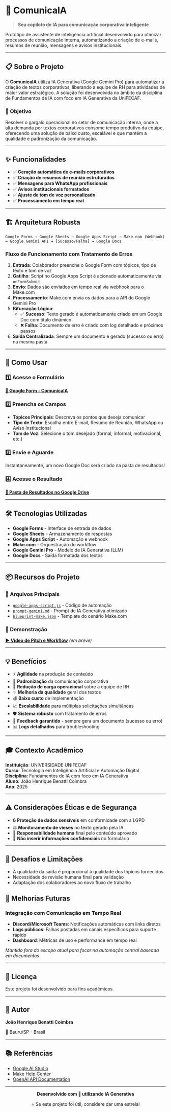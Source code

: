 # 🤖 ComunicaIA

> **Seu copiloto de IA para comunicação corporativa inteligente**

Protótipo de assistente de inteligência artificial desenvolvido para otimizar processos de comunicação interna, automatizando a criação de e-mails, resumos de reunião, mensagens e avisos institucionais.

---

## 📋 Sobre o Projeto

O **ComunicaIA** utiliza IA Generativa (Google Gemini Pro) para automatizar a criação de textos corporativos, liberando a equipe de RH para atividades de maior valor estratégico. A solução foi desenvolvida no âmbito da disciplina de Fundamentos de IA com foco em IA Generativa da UniFECAF.

### 🎯 Objetivo

Resolver o gargalo operacional no setor de comunicação interna, onde a alta demanda por textos corporativos consome tempo produtivo da equipe, oferecendo uma solução de baixo custo, escalável e que mantém a qualidade e padronização da comunicação.

---

## ✨ Funcionalidades

- ✅ **Geração automática de e-mails corporativos**
- ✅ **Criação de resumos de reunião estruturados**
- ✅ **Mensagens para WhatsApp profissionais**
- ✅ **Avisos institucionais formatados**
- ✅ **Ajuste de tom de voz personalizado**
- ✅ **Processamento em tempo real**

---

## 🏗️ Arquitetura Robusta

```
Google Forms → Google Sheets → Google Apps Script → Make.com (Webhook) → Google Gemini API → [Sucesso/Falha] → Google Docs
```

### Fluxo de Funcionamento com Tratamento de Erros

1. **Entrada**: Colaborador preenche o Google Form com tópicos, tipo de texto e tom de voz
2. **Gatilho**: Script no Google Apps Script é acionado automaticamente via `onFormSubmit`
3. **Envio**: Dados são enviados em tempo real via webhook para o Make.com
4. **Processamento**: Make.com envia os dados para a API do Google Gemini Pro
5. **Bifurcação Lógica**:
   - ✅ **Sucesso**: Texto gerado é automaticamente criado em um Google Doc com título dinâmico
   - ❌ **Falha**: Documento de erro é criado com log detalhado e próximos passos
6. **Saída Centralizada**: Sempre um documento é gerado (sucesso ou erro) na mesma pasta

---

## 🚀 Como Usar

### 1️⃣ Acesse o Formulário
[**📝 Google Form - ComunicaIA**](https://forms.gle/tZbUXXF3tqCX12Kz7)

### 2️⃣ Preencha os Campos
- **Tópicos Principais**: Descreva os pontos que deseja comunicar
- **Tipo de Texto**: Escolha entre E-mail, Resumo de Reunião, WhatsApp ou Aviso Institucional
- **Tom de Voz**: Selecione o tom desejado (formal, informal, motivacional, etc.)

### 3️⃣ Envie e Aguarde
Instantaneamente, um novo Google Doc será criado na pasta de resultados!

### 4️⃣ Acesse o Resultado
[**📁 Pasta de Resultados no Google Drive**](https://drive.google.com/drive/folders/1hM75UzJqbNK91cGovouubouJqzgwG4PB?usp=sharing)

---

## 🛠️ Tecnologias Utilizadas

- **Google Forms** - Interface de entrada de dados
- **Google Sheets** - Armazenamento de respostas
- **Google Apps Script** - Automação e webhook
- **Make.com** - Orquestração do workflow
- **Google Gemini Pro** - Modelo de IA Generativa (LLM)
- **Google Docs** - Saída formatada dos textos

---

## 📦 Recursos do Projeto

### 📄 Arquivos Principais

- [`google-apps-script.js`](./google-apps-script.js) - Código de automação
- [`prompt-gemini.md`](./prompt-gemini.md) - Prompt de IA Generativa otimizado
- [`blueprint-make.json`](https://drive.google.com/file/d/17n_W6wyQhLBShPXSWreUM4TTZSdp1OGS/view?usp=sharing) - Template do cenário Make.com

### 🎥 Demonstração

[**▶️ Vídeo de Pitch e Workflow**](#) *(em breve)*

---

## 💡 Benefícios

- ⚡ **Agilidade** na produção de conteúdo
- 📏 **Padronização** da comunicação corporativa
- 🎯 **Redução de carga operacional** sobre a equipe de RH
- ✨ **Melhoria da qualidade** geral dos textos
- 💰 **Baixo custo** de implementação
- 📈 **Escalabilidade** para múltiplas solicitações simultâneas
- 🛡️ **Sistema robusto** com tratamento de erros
- 🔄 **Feedback garantido** - sempre gera um documento (sucesso ou erro)
- 📊 **Logs detalhados** para troubleshooting

---

## 🎓 Contexto Acadêmico

**Instituição**: UNIVERSIDADE UNIFECAF  
**Curso**: Tecnologia em Inteligência Artificial e Automação Digital  
**Disciplina**: Fundamentos de IA com foco em IA Generativa  
**Aluno**: João Henrique Benatti Coimbra  
**Ano**: 2025

---

## ⚠️ Considerações Éticas e de Segurança

- 🔒 **Proteção de dados sensíveis** em conformidade com a LGPD
- ⚖️ **Monitoramento de vieses** no texto gerado pela IA
- 👤 **Responsabilidade humana** final pelo conteúdo aprovado
- 🚫 **Não inserir informações confidenciais** no formulário

---

## 🚧 Desafios e Limitações

- A qualidade da saída é proporcional à qualidade dos tópicos fornecidos
- Necessidade de revisão humana final para validação
- Adaptação dos colaboradores ao novo fluxo de trabalho

## 🔮 Melhorias Futuras

### Integração com Comunicação em Tempo Real
- **Discord/Microsoft Teams**: Notificações automáticas com links diretos
- **Logs públicos**: Falhas postadas em canais específicos para suporte rápido
- **Dashboard**: Métricas de uso e performance em tempo real

*Mantido fora do escopo atual para focar na automação central baseada em documentos*

---

## 📝 Licença

Este projeto foi desenvolvido para fins acadêmicos.

---

## 👤 Autor

**João Henrique Benatti Coimbra**

📍 Bauru/SP - Brasil

---

## 📚 Referências

- [Google AI Studio](https://aistudio.google.com/)
- [Make Help Center](https://make.com/en/help)
- [OpenAI API Documentation](https://platform.openai.com/docs)

---

<div align="center">
  
**Desenvolvido com 💙 utilizando IA Generativa**

⭐ Se este projeto foi útil, considere dar uma estrela!

</div>


